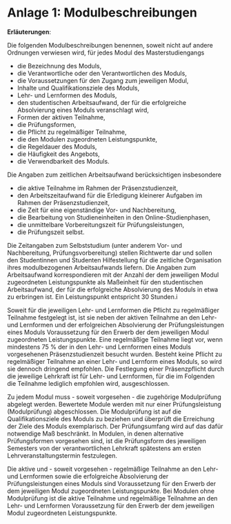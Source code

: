 # Anlage 1: Modulbeschreibungen

**Erläuterungen**:

Die folgenden Modulbeschreibungen benennen, soweit nicht auf andere Ordnungen
verwiesen wird, für jedes Modul des Masterstudiengangs

- die Bezeichnung des Moduls,
- die Verantwortliche oder den Verantwortlichen des Moduls,
- die Voraussetzungen für den Zugang zum jeweiligen Modul,
- Inhalte und Qualifikationsziele des Moduls,
- Lehr- und Lernformen des Moduls,
- den studentischen Arbeitsaufwand, der für die erfolgreiche Absolvierung eines
  Moduls veranschlagt wird,
- Formen der aktiven Teilnahme,
- die Prüfungsformen,
- die Pflicht zu regelmäßiger Teilnahme,
- die den Modulen zugeordneten Leistungspunkte,
- die Regeldauer des Moduls,
- die Häufigkeit des Angebots,
- die Verwendbarkeit des Moduls.

Die Angaben zum zeitlichen Arbeitsaufwand berücksichtigen insbesondere

- die aktive Teilnahme im Rahmen der Präsenzstudienzeit,
- den Arbeitszeitaufwand für die Erledigung kleinerer Aufgaben im Rahmen der
  Präsenzstudienzeit,
- die Zeit für eine eigenständige Vor- und Nachbereitung,
- die Bearbeitung von Studieneinheiten in den Online-Studienphasen,
- die unmittelbare Vorbereitungszeit für Prüfungsleistungen,
- die Prüfungszeit selbst.

Die Zeitangaben zum Selbststudium (unter anderem Vor- und Nachbereitung,
Prüfungsvorbereitung) stellen Richtwerte dar und sollen den Studentinnen und
Studenten Hilfestellung für die zeitliche Organisation ihres modulbezogenen
Arbeitsaufwands liefern. Die Angaben zum Arbeitsaufwand korrespondieren mit der
Anzahl der dem jeweiligen Modul zugeordneten Leistungspunkte als Maßeinheit für
den studentischen Arbeitsaufwand, der für die erfolgreiche Absolvierung des
Moduls in etwa zu erbringen ist. Ein Leistungspunkt entspricht 30 Stunden.i

Soweit für die jeweiligen Lehr- und Lernformen die Pflicht zu regelmäßiger
Teilnahme festgelegt ist, ist sie neben der aktiven Teilnahme an den Lehr- und
Lernformen und der erfolgreichen Absolvierung der Prüfungsleistungen eines
Moduls Voraussetzung für den Erwerb der dem jeweiligen Modul zugeordneten
Leistungspunkte. Eine regelmäßige Teilnahme liegt vor, wenn mindestens 75 % der
in den Lehr- und Lernformen eines Moduls vorgesehenen Präsenzstudienzeit besucht
wurden. Besteht keine Pflicht zu regelmäßiger Teilnahme an einer Lehr- und
Lernform eines Moduls, so wird sie dennoch dringend empfohlen. Die Festlegung
einer Präsenzpflicht durch die jeweilige Lehrkraft ist für Lehr- und Lernformen,
für die im Folgenden die Teilnahme lediglich empfohlen wird, ausgeschlossen.

Zu jedem Modul muss - soweit vorgesehen - die zugehörige Modulprüfung abgelegt
werden. Bewertete Module werden mit nur einer Prüfungsleistung (Modulprüfung)
abgeschlossen. Die Modulprüfung ist auf die Qualifikationsziele des Moduls zu
beziehen und überprüft die Erreichung der Ziele des Moduls exemplarisch. Der
Prüfungsumfang wird auf das dafür notwendige Maß beschränkt. In Modulen, in
denen alternative Prüfungsformen vorgesehen sind, ist die Prüfungsform des
jeweiligen Semesters von der verantwortlichen Lehrkraft spätestens am ersten
Lehrveranstaltungstermin festzulegen.

Die aktive und - soweit vorgesehen - regelmäßige Teilnahme an den Lehr- und
Lernformen sowie die erfolgreiche Absolvierung der Prüfungsleistungen eines
Moduls sind Voraussetzung für den Erwerb der dem jeweiligen Modul zugeordneten
Leistungspunkte. Bei Modulen ohne Modulprüfung ist die aktive Teilnahme und
regelmäßige Teilnahme an den Lehr- und Lernformen Voraussetzung für den Erwerb
der dem jeweiligen Modul zugeordneten Leistungspunkte.

